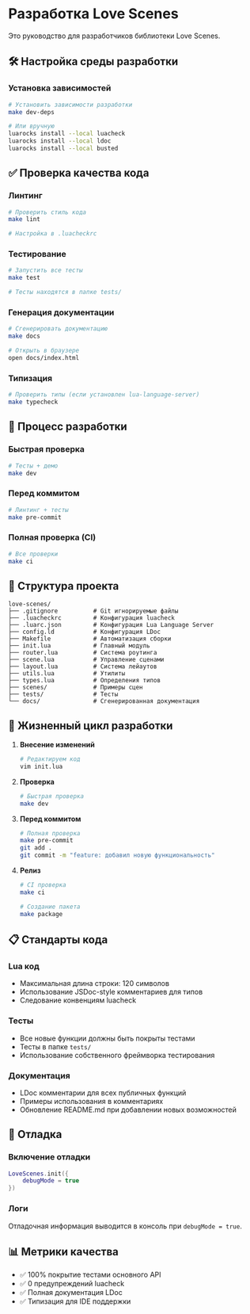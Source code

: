 # Разработка Love Scenes

Это руководство для разработчиков библиотеки Love Scenes.

## 🛠️ Настройка среды разработки

### Установка зависимостей
```bash
# Установить зависимости разработки
make dev-deps

# Или вручную
luarocks install --local luacheck
luarocks install --local ldoc
luarocks install --local busted
```

## ✅ Проверка качества кода

### Линтинг
```bash
# Проверить стиль кода
make lint

# Настройка в .luacheckrc
```

### Тестирование
```bash
# Запустить все тесты
make test

# Тесты находятся в папке tests/
```

### Генерация документации
```bash
# Сгенерировать документацию
make docs

# Открыть в браузере
open docs/index.html
```

### Типизация
```bash
# Проверить типы (если установлен lua-language-server)
make typecheck
```

## 🚀 Процесс разработки

### Быстрая проверка
```bash
# Тесты + демо
make dev
```

### Перед коммитом
```bash
# Линтинг + тесты
make pre-commit
```

### Полная проверка (CI)
```bash
# Все проверки
make ci
```

## 📁 Структура проекта

```
love-scenes/
├── .gitignore          # Git игнорируемые файлы
├── .luacheckrc         # Конфигурация luacheck
├── .luarc.json         # Конфигурация Lua Language Server
├── config.ld           # Конфигурация LDoc
├── Makefile            # Автоматизация сборки
├── init.lua            # Главный модуль
├── router.lua          # Система роутинга
├── scene.lua           # Управление сценами
├── layout.lua          # Система лейаутов
├── utils.lua           # Утилиты
├── types.lua           # Определения типов
├── scenes/             # Примеры сцен
├── tests/              # Тесты
└── docs/               # Сгенерированная документация
```

## 🔄 Жизненный цикл разработки

1. **Внесение изменений**
   ```bash
   # Редактируем код
   vim init.lua
   ```

2. **Проверка**
   ```bash
   # Быстрая проверка
   make dev
   ```

3. **Перед коммитом**
   ```bash
   # Полная проверка
   make pre-commit
   git add .
   git commit -m "feature: добавил новую функциональность"
   ```

4. **Релиз**
   ```bash
   # CI проверка
   make ci
   
   # Создание пакета
   make package
   ```

## 📋 Стандарты кода

### Lua код
- Максимальная длина строки: 120 символов
- Использование JSDoc-style комментариев для типов
- Следование конвенциям luacheck

### Тесты
- Все новые функции должны быть покрыты тестами
- Тесты в папке `tests/`
- Использование собственного фреймворка тестирования

### Документация
- LDoc комментарии для всех публичных функций
- Примеры использования в комментариях
- Обновление README.md при добавлении новых возможностей

## 🐛 Отладка

### Включение отладки
```lua
LoveScenes.init({
    debugMode = true
})
```

### Логи
Отладочная информация выводится в консоль при `debugMode = true`.

## 📊 Метрики качества

- ✅ 100% покрытие тестами основного API
- ✅ 0 предупреждений luacheck
- ✅ Полная документация LDoc
- ✅ Типизация для IDE поддержки
